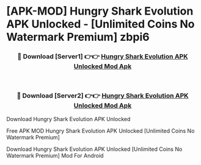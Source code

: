 # [APK-MOD] Hungry Shark Evolution APK Unlocked - [Unlimited Coins No Watermark Premium] zbpi6



<div align="center">
<h3>🔴 Download [Server1] 👉👉 <a href="https://momento.my/?title=Hungry_Shark_Evolution_APK_Unlocked">Hungry Shark Evolution APK Unlocked Mod Apk</a></h3><br>

<h3>🔴 Download [Server2] 👉👉 <a href="https://momento.my/?title=Hungry_Shark_Evolution_APK_Unlocked">Hungry Shark Evolution APK Unlocked Mod Apk</a></h3>
</div>



Download Hungry Shark Evolution APK Unlocked 

Free APK MOD Hungry Shark Evolution APK Unlocked [Unlimited Coins No Watermark Premium]

Download Hungry Shark Evolution APK Unlocked [Unlimited Coins No Watermark Premium] Mod For Android
